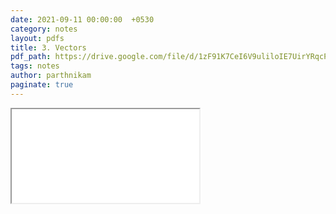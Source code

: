 ```yaml
---
date: 2021-09-11 00:00:00  +0530
category: notes
layout: pdfs
title: 3. Vectors
pdf_path: https://drive.google.com/file/d/1zF91K7CeI6V9uliloIE7UirYRqcPXvSL/preview?usp=sharing
tags: notes
author: parthnikam
paginate: true
---
```


<iframe class="embed-pdf" src="{{ page.pdf_path }}#toolbar=0" seamless="seamless" scrolling="no" style="overflow:hidden"></iframe>
